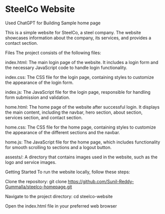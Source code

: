 # SteelCo Website
Used ChatGPT for Building Sample home page

This is a simple website for SteelCo, a steel company. The website showcases information about the company, its services, and provides a contact section.

Files
The project consists of the following files:

index.html: The main login page of the website. It includes a login form and the necessary JavaScript code to handle login functionality.

index.css: The CSS file for the login page, containing styles to customize the appearance of the login form.

index.js: The JavaScript file for the login page, responsible for handling form submission and validation.

home.html: The home page of the website after successful login. It displays the main content, including the navbar, hero section, about section, services section, and contact section.

home.css: The CSS file for the home page, containing styles to customize the appearance of the different sections and the navbar.

home.js: The JavaScript file for the home page, which includes functionality for smooth scrolling to sections and a logout button.

assests/: A directory that contains images used in the website, such as the logo and service images.

Getting Started
To run the website locally, follow these steps:

Clone the repository: git clone https://github.com/Sunil-Reddy-Gummalla/steelco-homepage.git

Navigate to the project directory: cd steelco-website

Open the index.html file in your preferred web browser
